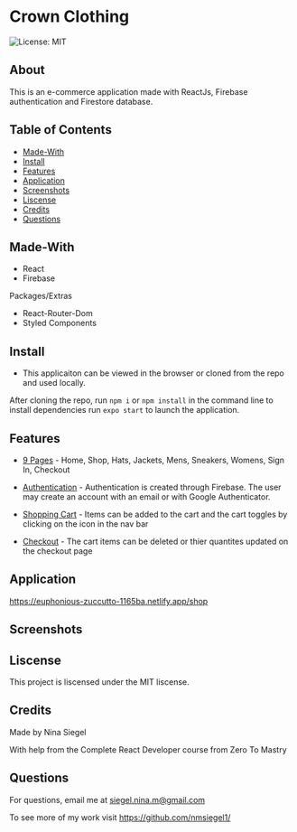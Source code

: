 # Crown Clothing

![License: MIT](https://img.shields.io/badge/License-MIT-yellow.svg)

## About

This is an e-commerce application made with ReactJs, Firebase authentication and Firestore database.

## Table of Contents

- [Made-With](#Made-with)
- [Install](#Install)
- [Features](#Features)
- [Application](#Application)
- [Screenshots](#Screenshots)
- [Liscense](#Liscense)
- [Credits](#Credits)
- [Questions](#Questions)

## Made-With

- React
- Firebase

Packages/Extras

- React-Router-Dom
- Styled Components

## Install

- This applicaiton can be viewed in the browser or cloned from the repo and used locally.

After cloning the repo, run `npm i` or `npm install` in the command line to install dependencies run `expo start` to launch the application.

## Features

- <u>9 Pages</u> - Home, Shop, Hats, Jackets, Mens, Sneakers, Womens, Sign In, Checkout

- <u>Authentication</u> - Authentication is created through Firebase. The user may create an account with an email or with Google Authenticator.

- <u>Shopping Cart</u> - Items can be added to the cart and the cart toggles by clicking on the icon in the nav bar

- <u>Checkout</u> - The cart items can be deleted or thier quantites updated on the checkout page

## Application

https://euphonious-zuccutto-1165ba.netlify.app/shop

## Screenshots

## Liscense

This project is liscensed under the MIT liscense.

## Credits

Made by Nina Siegel

With help from the Complete React Developer course from Zero To Mastry

## Questions

For questions, email me at siegel.nina.m@gmail.com

To see more of my work visit https://github.com/nmsiegel1/
